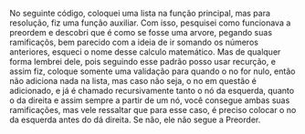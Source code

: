 No seguinte código, coloquei uma lista na função principal, mas para resolução, fiz uma função auxiliar. Com isso, pesquisei como funcionava a preordem e descobri que é como se fosse uma arvore, pegando suas ramificaçõs, bem parecido com a ideia de ir somando os números anteriores, esqueci o nome desse calculo matemático. Mas de qualquer forma lembrei dele, pois seguindo esse padrão posso usar recurção, e assim fiz, coloque somente uma validação para quando o no for nulo, então não adiciona nada na lista, mas caso não seja, o no em questão é adicionado, e já é chamado recursivamente tanto o nó da esquerda, quanto o da direita e assim sempre a partir de um nó, você consegue ambas suas ramificações, mas vele ressaltar que para esse caso, é preciso colocar o no da esquerda antes do dá direita. Se não, ele não segue a Preorder.